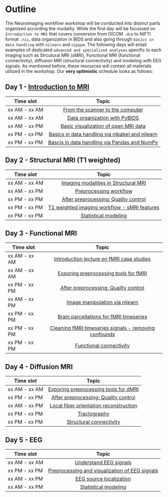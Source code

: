 # Outline

The Neuroimaging workflow workshop will be conducted into distinct parts organized according the
modality. While the first day will be focussed on `Introduction to MRI` that covers conversion
from DICOM `.dcm` to NIFTI format `.nii`, data organization in BIDS and also going through
 `basics in data handling` with `nilearn` and `nipype`. The following days 
will entail examples of dedicated `advanced and specialized analyses` specific to each
imaging such as Strcutural MRI (sMRI), Functional MRI (functional connectivity),
 diffusion MRI (structural connectivity) and modeling with EEG signals.
 As mentioned before, these resources will contain all materials utilized in the workshop.
Our **very optimistic** schedule looks as follows: 

## Day 1 - [Introduction to MRI](intro "Introduction to MRI")

| Time slot         | Topic | 
|--------------|:-----:|
| xx AM - xx AM |  [From the scanner to the computer]() |
| xx AM - xx AM |  [Data organization with PyBIDS]() |
| xx AM - xx PM |  [Basic visualization of open MRI data]() |
| xx PM - xx PM |  [Basics in data handling via nibabel and nilearn]() |
| xx PM - xx PM |  [Bascis in data handling via Pandas and NumPy]() |


## Day 2 - Structural MRI (T1 weighted)

| Time slot         | Topic | 
|--------------|:-----:|
| xx AM - xx AM |  [Imaging modalities in Structural MRI]() |
| xx AM - xx PM |  [Preprocessing workflow]() |
| xx PM - xx PM |  [After preprocessing: Quality control]() |
| xx PM - xx PM |  [T1 weighted imaging workflow - sMRI features]() |
| xx PM - xx PM |  [Statistical modeling]() |

## Day 3 - Functional MRI

| Time slot         | Topic | 
|--------------|:-----:|
| xx AM - xx AM |  [Introduction lecture on fMRI case studies]() |
| xx AM - xx AM |  [Exporing preprocessing tools for fMRI]() |
| xx PM - xx PM |  [After preprocessing: Quality control]() |
| xx AM - xx PM |  [Image manipulation via nilearn]() |
| xx PM - xx PM |  [Brain parcellations for fMRI timeseries]() |
| xx PM - xx PM |  [Cleaning fMRI timeseries signals - removing confounds]() |
| xx PM - xx PM |  [Functional connectivity]() |

## Day 4 - Diffusion MRI

| Time slot         | Topic | 
|--------------|:-----:|
| xx AM - xx AM |  [Exporing preprocessing tools for dMRI]() |
| xx PM - xx PM |  [After preprocessing: Quality control]() |
| xx AM - xx PM |  [Local fiber orientation reconstruction]() |
| xx PM - xx PM |  [Tractography]() |
| xx PM - xx PM |  [Structural connectivity]() |

## Day 5 - EEG

| Time slot         | Topic | 
|--------------|:-----:|
| xx AM - xx AM |  [Understand EEG signals]() |
| xx PM - xx PM |  [Preprocessing and visualization of EEG signals]() |
| xx AM - xx PM |  [EEG source localization]() |
| xx AM - xx PM |  [Statistical modeling]() |
